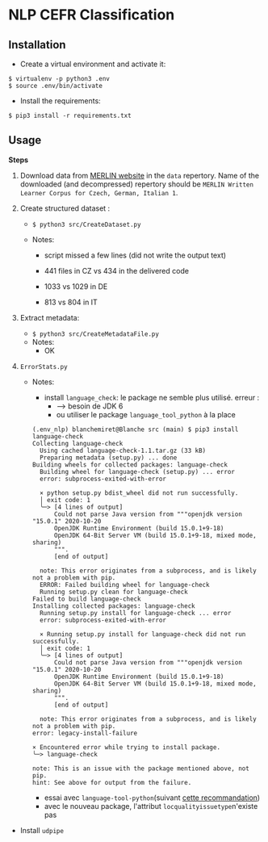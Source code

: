# NLP CEFR Classification



## Installation

- Create a virtual environment and activate it:

```
$ virtualenv -p python3 .env
$ source .env/bin/activate
```

- Install the requirements:

```
$ pip3 install -r requirements.txt
```

## Usage

**Steps**

1. Download data from [MERLIN website](https://clarin.eurac.edu/repository/xmlui/handle/20.500.12124/6) in the `data` repertory. Name of the downloaded (and decompressed) repertory should be `MERLIN Written Learner Corpus for Czech, German, Italian 1`.

2. Create structured dataset :

   - `$ python3 src/CreateDataset.py`

   - Notes:

     -  script missed a few lines (did not write the output text)

     - 441 files in CZ vs 434 in the delivered code

     - 1033 vs 1029 in DE

     - 813 vs 804 in IT

3. Extract metadata:

   - `$ python3 src/CreateMetadataFile.py`
   - Notes: 
     - OK

4. `ErrorStats.py`

   - Notes:

     - install `language_check`: le package ne semble plus utilisé. erreur :
       - --> besoin de JDK 6
       - ou utiliser le package `language_tool_python` à la place

     ```
     (.env_nlp) blanchemiret@Blanche src (main) $ pip3 install language-check
     Collecting language-check
       Using cached language-check-1.1.tar.gz (33 kB)
       Preparing metadata (setup.py) ... done
     Building wheels for collected packages: language-check
       Building wheel for language-check (setup.py) ... error
       error: subprocess-exited-with-error
       
       × python setup.py bdist_wheel did not run successfully.
       │ exit code: 1
       ╰─> [4 lines of output]
           Could not parse Java version from """openjdk version "15.0.1" 2020-10-20
           OpenJDK Runtime Environment (build 15.0.1+9-18)
           OpenJDK 64-Bit Server VM (build 15.0.1+9-18, mixed mode, sharing)
           """.
           [end of output]
       
       note: This error originates from a subprocess, and is likely not a problem with pip.
       ERROR: Failed building wheel for language-check
       Running setup.py clean for language-check
     Failed to build language-check
     Installing collected packages: language-check
       Running setup.py install for language-check ... error
       error: subprocess-exited-with-error
       
       × Running setup.py install for language-check did not run successfully.
       │ exit code: 1
       ╰─> [4 lines of output]
           Could not parse Java version from """openjdk version "15.0.1" 2020-10-20
           OpenJDK Runtime Environment (build 15.0.1+9-18)
           OpenJDK 64-Bit Server VM (build 15.0.1+9-18, mixed mode, sharing)
           """.
           [end of output]
       
       note: This error originates from a subprocess, and is likely not a problem with pip.
     error: legacy-install-failure
     
     × Encountered error while trying to install package.
     ╰─> language-check
     
     note: This is an issue with the package mentioned above, not pip.
     hint: See above for output from the failure.
     
     ```

     - essai avec `language-tool-python`(suivant [cette recommandation](https://stackoverflow.com/questions/67460277/error-installing-language-check-using-pip-install))
     - avec le nouveau package, l'attribut `locqualityissuetype`n'existe pas 

- Install `udpipe`
